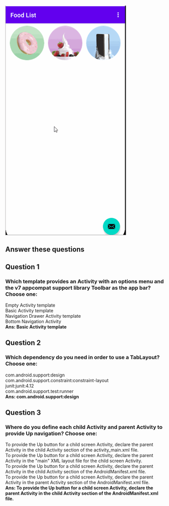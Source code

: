 ![](app/src/main/res/drawable/homework.gif)
## Answer these questions
## Question 1
### Which template provides an Activity with an options menu and the v7 appcompat support library Toolbar as the app bar? Choose one:
Empty Activity template  
Basic Activity template  
Navigation Drawer Activity template  
Bottom Navigation Activity  
<b>Ans: Basic Activity template </b>  
## Question 2
### Which dependency do you need in order to use a TabLayout? Choose one:
com.android.support:design  
com.android.support.constraint:constraint-layout  
junit:junit:4.12  
com.android.support.test:runner  
<b>Ans: com.android.support:design </b>  
## Question 3
### Where do you define each child Activity and parent Activity to provide Up navigation? Choose one:
To provide the Up button for a child screen Activity, declare the parent Activity in the child Activity section of the activity_main.xml file.  
To provide the Up button for a child screen Activity, declare the parent Activity in the "main" XML layout file for the child screen Activity.  
To provide the Up button for a child screen Activity, declare the parent Activity in the child Activity section of the AndroidManifest.xml file.  
To provide the Up button for a child screen Activity, declare the parent Activity in the parent Activity section of the AndroidManifest.xml file.  
<b>Ans: To provide the Up button for a child screen Activity, declare the parent Activity in the child Activity section of the AndroidManifest.xml file. </b>  
 
